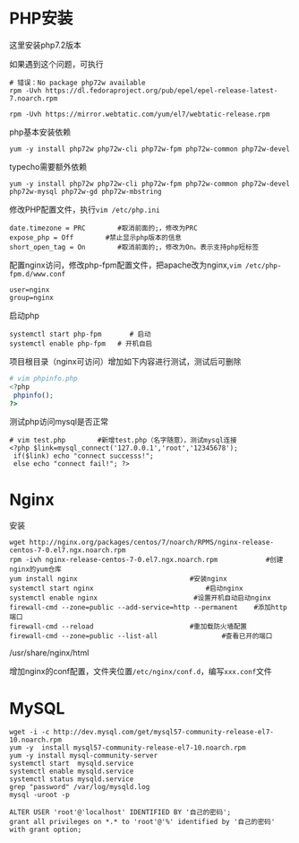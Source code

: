 # PHP安装

这里安装php7.2版本

如果遇到这个问题，可执行

```shell
# 错误：No package php72w available
rpm -Uvh https://dl.fedoraproject.org/pub/epel/epel-release-latest-7.noarch.rpm

rpm -Uvh https://mirror.webtatic.com/yum/el7/webtatic-release.rpm
```

php基本安装依赖

```shell
yum -y install php72w php72w-cli php72w-fpm php72w-common php72w-devel 
```

typecho需要额外依赖

```
yum -y install php72w php72w-cli php72w-fpm php72w-common php72w-devel php72w-mysql php72w-gd php72w-mbstring
```

修改PHP配置文件，执行`vim /etc/php.ini`

```shell
date.timezone = PRC        #取消前面的;，修改为PRC
expose_php = Off        #禁止显示php版本的信息
short_open_tag = On        #取消前面的;，修改为On。表示支持php短标签
```

配置nginx访问，修改php-fpm配置文件，把apache改为nginx,`vim /etc/php-fpm.d/www.conf `

```shell
user=nginx
group=nginx
```

启动php

```shell
systemctl start php-fpm       # 启动
systemctl enable php-fpm   # 开机自启
```

项目根目录（nginx可访问）增加如下内容进行测试，测试后可删除

```php
# vim phpinfo.php
<?php
 phpinfo();
?>
```

测试php访问mysql是否正常

```
# vim test.php        #新增test.php（名字随意），测试mysql连接
<?php $link=mysql_connect('127.0.0.1','root','12345678');
 if($link) echo "connect successs!";
 else echo "connect fail!"; ?>
```

# Nginx

安装

```shell
wget http://nginx.org/packages/centos/7/noarch/RPMS/nginx-release-centos-7-0.el7.ngx.noarch.rpm
rpm -ivh nginx-release-centos-7-0.el7.ngx.noarch.rpm            #创建nginx的yum仓库
yum install nginx                            #安装nginx
systemctl start nginx                            #启动nginx
systemctl enable nginx                        #设置开机自动启动nginx
firewall-cmd --zone=public --add-service=http --permanent    #添加http端口
firewall-cmd --reload                        #重加载防火墙配置
firewall-cmd --zone=public --list-all                #查看已开的端口
```

/usr/share/nginx/html

增加nginx的conf配置，文件夹位置`/etc/nginx/conf.d`，编写`xxx.conf`文件



# MySQL

```shell
wget -i -c http://dev.mysql.com/get/mysql57-community-release-el7-10.noarch.rpm
yum -y  install mysql57-community-release-el7-10.noarch.rpm
yum -y install mysql-community-server
systemctl start  mysqld.service
systemctl enable mysqld.service
systemctl status mysqld.service
grep "password" /var/log/mysqld.log
mysql -uroot -p

ALTER USER 'root'@'localhost' IDENTIFIED BY '自己的密码';
grant all privileges on *.* to 'root'@'%' identified by '自己的密码' with grant option;
```

